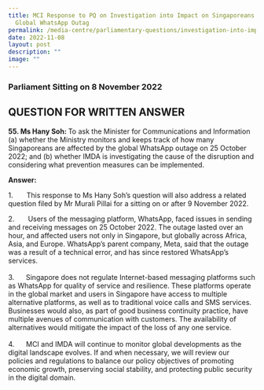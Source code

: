 ```yaml
---
title: MCI Response to PQ on Investigation into Impact on Singaporeans from
  Global WhatsApp Outag
permalink: /media-centre/parliamentary-questions/investigation-into-impact-on-singaporeans-from-whatsapp-outage/
date: 2022-11-08
layout: post
description: ""
image: ""
---
```

<h3>Parliament Sitting on 8 November 2022</h3>
<h2>QUESTION FOR WRITTEN ANSWER</h2>
<p><strong>55. <strong><span>Ms Hany Soh:</span></strong><span> </span></strong><span>To ask the Minister for Communications and Information (a) whether the Ministry monitors and keeps track of how many Singaporeans are affected by the global WhatsApp outage on 25 October 2022; and (b) whether IMDA is investigating the cause of the disruption and considering what prevention measures can be implemented.</span></p>
<p><strong>Answer:</strong></p>
<p>1.<span style="white-space: pre;">		</span>This response to Ms Hany Soh’s question will also address a related question filed by Mr Murali Pillai for a sitting on or after 9 November 2022.</p>
<p>2.<span style="white-space: pre;"> 		</span>Users of the messaging platform, WhatsApp, faced issues in sending and receiving messages on 25 October 2022. The outage lasted over an hour, and affected users not only in Singapore, but globally across Africa, Asia, and Europe. WhatsApp’s parent company, Meta, said that the outage was a result of a technical error, and has since restored WhatsApp’s services.<br>
<br>
3.<span style="white-space: pre;"> 		</span>Singapore does not regulate Internet-based messaging platforms such as WhatsApp for quality of service and resilience. These platforms operate in the global market and users in Singapore have access to multiple alternative platforms, as well as to traditional voice calls and SMS services. Businesses would also, as part of good business continuity practice, have multiple avenues of communication with customers. The availability of alternatives would mitigate the impact of the loss of any one service.&nbsp;<br>
<br>
4.<span style="white-space: pre;"> 		</span>MCI and IMDA will continue to monitor global developments as the digital landscape evolves. If and when necessary, we will review our policies and regulations to balance our policy objectives of promoting economic growth, preserving social stability, and protecting public security in the digital domain.&nbsp;&nbsp;</p>
<div>&nbsp;</div>